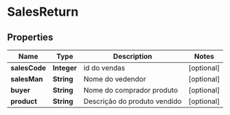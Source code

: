 
# SalesReturn

## Properties
Name | Type | Description | Notes
------------ | ------------- | ------------- | -------------
**salesCode** | **Integer** | id do vendas |  [optional]
**salesMan** | **String** | Nome do vedendor |  [optional]
**buyer** | **String** | Nome do comprador produto |  [optional]
**product** | **String** | Descrição do produto vendido |  [optional]



